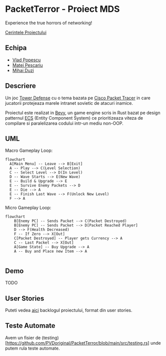 # PacketTerror - Proiect MDS
Experience the true horrors of networking!

[Cerintele Proiectului](https://app.box.com/notes/46831554845?s=6ly7x02gnt1i3yyjb5hec4no4narasnu)
## Echipa 
- [Vlad Popescu](https://github.com/PVDoriginal)
- [Matei Pescariu](https://github.com/PescaMA)
- [Mihai Duzi](https://github.com/mihaid-asm)

## Descriere
Un joc [Tower Defense](https://en.wikipedia.org/wiki/Tower_defense) cu o tema bazata pe [Cisco Packet Tracer](https://www.netacad.com/cisco-packet-tracer) in care jucatorii protejeaza marele intranet sovietic de atacuri inamice.

Proiectul este realizat in [Bevy](https://bevyengine.org/), un game engine scris in Rust bazat pe design patternul [ECS](https://www.umlboard.com/design-patterns/entity-component-system.html) (Entity Component System) ce prioritizeaza viteza de compilare si paralelizarea codului intr-un mediu non-OOP. 

## UML 
Macro Gameplay Loop: 

```mermaid
flowchart
  A[Main Menu] -- Leave --> B[Exit]
  A -- Play --> C(Level Selection)
  C -- Select Level --> D(In Level)
  D -- Wave Starts --> E(New Wave)
  E -- Build & Upgrade --> E 
  E -- Survive Enemy Packets --> D
  E -- Die --> A 
  E -- Finish Last Wave --> F(Unlock New Level)
  F --> A 
```

Micro Gameplay Loop: 
```mermaid
flowchart
    B[Enemy PC] -- Sends Packet --> C(Packet Destroyed)
    B[Enemy PC] -- Sends Packet --> D[Packet Reached Player]
    D --> F(Health Decreased)
    F -- If Zero --> X[Out] 
    C[Packet Destroyed] -- Player gets Currency --> A
    C -- Last Packet --> X[Out]
    A[Game State] -- Buy Upgrade --> A
    A -- Buy and Place new Item --> A
    
```



## Demo 
TODO

## User Stories
Puteti vedea [aici](https://github.com/users/PVDoriginal/projects/6) backlogul proiectului, format din user stories. 

## Teste Automate 
Avem un fisier de (testing)[https://github.com/PVDoriginal/PacketTerror/blob/main/src/testing.rs] unde putem rula teste automate.

